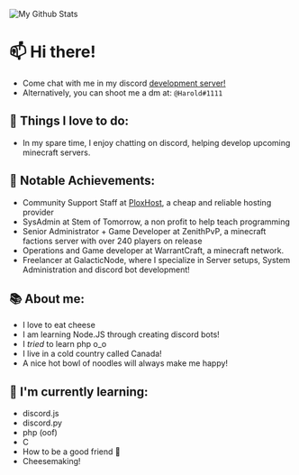 ![My Github Stats](https://github-readme-stats.vercel.app/api?username=ZECHEESELORD&show_icons=true&theme=dark)
# 📫 Hi there! 

* Come chat with me in my discord [development server!](https://discord.gg/f4FnsDphde)
* Alternatively, you can shoot me a dm at: ```@Harold#1111``` 


## 🌱 Things I love to do:

* In my spare time, I enjoy chatting on discord, helping develop upcoming minecraft servers.

## 🥇 Notable Achievements:

* Community Support Staff at [PloxHost](https://plox.host/), a cheap and reliable hosting provider
* SysAdmin at Stem of Tomorrow, a non profit to help teach programming
* Senior Administrator + Game Developer at ZenithPvP, a minecraft factions server with over 240 players on release
* Operations and Game developer at WarrantCraft, a minecraft network.
* Freelancer at GalacticNode, where I specialize in Server setups, System Administration and discord bot development!

## 📚 About me:
* I love to eat cheese
* I am learning Node.JS through creating discord bots!
* I *tried* to learn php o_o
* I live in a cold country called Canada!
* A nice hot bowl of noodles will always make me happy!


## 🎒 I'm currently learning:
* discord.js
* discord.py
* php (oof)
* C
* How to be a good friend 💖
* Cheesemaking!

## 


<!--
**ZECHEESELORD/ZECHEESELORD** is a ✨ _special_ ✨ repository because its `README.md` (this file) appears on your GitHub profile.

Here are some ideas to get you started:

- 🔭 I’m currently working on ...
- 🌱 I’m currently learning ...
- 👯 I’m looking to collaborate on ...
- 🤔 I’m looking for help with ...
- 💬 Ask me about ...
- 📫 How to reach me: ...
- 😄 Pronouns: ...
- ⚡ Fun fact: ...
-->
